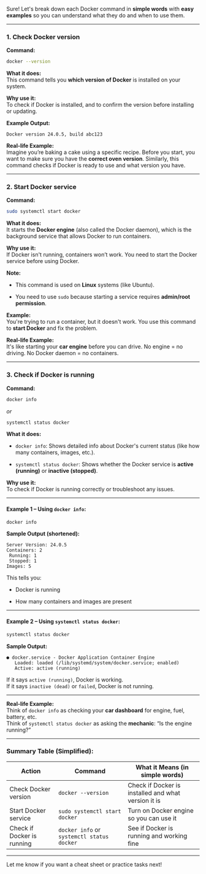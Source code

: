 Sure! Let's break down each Docker command in **simple words** with **easy examples** so you can understand what they do and when to use them.

---

### 1. **Check Docker version**

**Command:**

```bash
docker --version
```

**What it does:**  
This command tells you **which version of Docker** is installed on your system.

**Why use it:**  
To check if Docker is installed, and to confirm the version before installing or updating.

**Example Output:**

```
Docker version 24.0.5, build abc123
```

**Real-life Example:**  
Imagine you’re baking a cake using a specific recipe. Before you start, you want to make sure you have the **correct oven version**. Similarly, this command checks if Docker is ready to use and what version you have.

---

### 2. **Start Docker service**

**Command:**

```bash
sudo systemctl start docker
```

**What it does:**  
It starts the **Docker engine** (also called the Docker daemon), which is the background service that allows Docker to run containers.

**Why use it:**  
If Docker isn't running, containers won’t work. You need to start the Docker service before using Docker.

**Note:**

- This command is used on **Linux** systems (like Ubuntu).
    
- You need to use `sudo` because starting a service requires **admin/root permission**.
    

**Example:**  
You're trying to run a container, but it doesn't work. You use this command to **start Docker** and fix the problem.

**Real-life Example:**  
It's like starting your **car engine** before you can drive. No engine = no driving. No Docker daemon = no containers.

---

### 3. **Check if Docker is running**

**Command:**

```bash
docker info
```

_or_

```bash
systemctl status docker
```

**What it does:**

- `docker info`: Shows detailed info about Docker's current status (like how many containers, images, etc.).
    
- `systemctl status docker`: Shows whether the Docker service is **active (running)** or **inactive (stopped)**.
    

**Why use it:**  
To check if Docker is running correctly or troubleshoot any issues.

---

#### **Example 1 – Using `docker info`:**

```bash
docker info
```

**Sample Output (shortened):**

```
Server Version: 24.0.5
Containers: 2
 Running: 1
 Stopped: 1
Images: 5
```

This tells you:

- Docker is running
    
- How many containers and images are present
    

---

#### **Example 2 – Using `systemctl status docker`:**

```bash
systemctl status docker
```

**Sample Output:**

```
● docker.service - Docker Application Container Engine
   Loaded: loaded (/lib/systemd/system/docker.service; enabled)
   Active: active (running)
```

If it says `active (running)`, Docker is working.  
If it says `inactive (dead)` or `failed`, Docker is not running.

---

**Real-life Example:**  
Think of `docker info` as checking your **car dashboard** for engine, fuel, battery, etc.  
Think of `systemctl status docker` as asking the **mechanic**: “Is the engine running?”

---

### Summary Table (Simplified):

|Action|Command|What it Means (in simple words)|
|---|---|---|
|Check Docker version|`docker --version`|Check if Docker is installed and what version it is|
|Start Docker service|`sudo systemctl start docker`|Turn on Docker engine so you can use it|
|Check if Docker is running|`docker info` or `systemctl status docker`|See if Docker is running and working fine|

---

Let me know if you want a cheat sheet or practice tasks next!